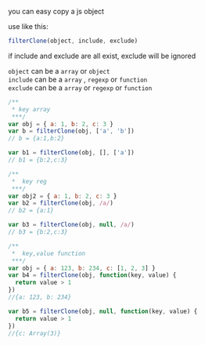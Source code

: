 you can easy copy a js object

use like this:

```javascript
filterClone(object, include, exclude)
```

if include and exclude are all exist, exclude will be ignored

`object` can be a `array` or `object`  
`include` can be a `array` , `regexp` or `function`  
`exclude` can be a `array` or `regexp` or `function`

```javascript
/**
 * key array
 ***/
var obj = { a: 1, b: 2, c: 3 }
var b = filterClone(obj, ['a', 'b'])
// b = {a:1,b:2}

var b1 = filterClone(obj, [], ['a'])
// b1 = {b:2,c:3}

/**
 *  key reg
 ***/
var obj2 = { a: 1, b: 2, c: 3 }
var b2 = filterClone(obj, /a/)
// b2 = {a:1}

var b3 = filterClone(obj, null, /a/)
// b3 = {b:2,c:3}

/**
 *  key,value function
 ***/
var obj = { a: 123, b: 234, c: [1, 2, 3] }
var b4 = filterClone(obj, function(key, value) {
  return value > 1
})
//{a: 123, b: 234}

var b5 = filterClone(obj, null, function(key, value) {
  return value > 1
})
//{c: Array(3)}
```
